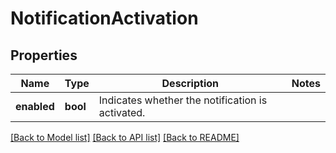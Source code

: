 # NotificationActivation

## Properties
Name | Type | Description | Notes
------------ | ------------- | ------------- | -------------
**enabled** | **bool** | Indicates whether the notification is activated. | 

[[Back to Model list]](../README.md#documentation-for-models) [[Back to API list]](../README.md#documentation-for-api-endpoints) [[Back to README]](../README.md)


